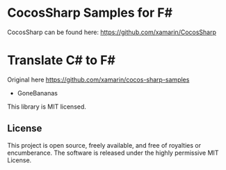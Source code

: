 # CocosSharp Samples for F#

CocosSharp can be found here: https://github.com/xamarin/CocosSharp

# Translate C# to F#

Original here https://github.com/xamarin/cocos-sharp-samples

- GoneBananas 


This library is MIT licensed.

License
-------

This project is open source, freely available, and free of royalties
or encumberance. The software is released under the highly permissive
MIT License.

